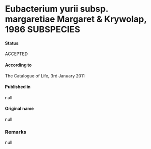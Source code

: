 # Eubacterium yurii subsp. margaretiae Margaret & Krywolap, 1986 SUBSPECIES

#### Status
ACCEPTED

#### According to
The Catalogue of Life, 3rd January 2011

#### Published in
null

#### Original name
null

### Remarks
null